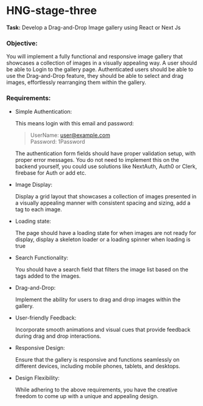 
# HNG-stage-three

**Task:** Develop a Drag-and-Drop Image gallery using React or Next Js


### Objective: 
You will implement a fully functional and responsive image gallery that showcases a collection of images in a visually appealing way.
A user should be able to Login to the gallery page. Authenticated users should be able to use the Drag-and-Drop feature, they should be able to select and drag images, effortlessly rearranging them within the gallery.

### Requirements:
- Simple Authentication:

    This means login with this email and password:

   > UserName: user@example.com <br>
   > Password: 1Password

    The authentication form fields should have proper validation setup, with proper error messages. You do not need to implement this on the backend yourself, you could use solutions like NextAuth, Auth0 or Clerk, firebase for Auth or add etc.
- Image Display:

    Display a grid layout that showcases a collection of images presented in a visually appealing manner with consistent spacing and sizing, add a tag to each image.
- Loading state:

    The page should have a loading state for when images are not ready for display, display a skeleton loader or a loading spinner when loading is true
- Search Functionality:

    You should have a search field that filters the image list based on the tags added to the images.
- Drag-and-Drop:

    Implement the ability for users to drag and drop images within the gallery.
- User-friendly Feedback:

    Incorporate smooth animations and visual cues that provide feedback during drag and drop interactions.
- Responsive Design:

    Ensure that the gallery is responsive and functions seamlessly on different devices, including mobile phones, tablets, and desktops.
- Design Flexibility:

    While adhering to the above requirements, you have the creative freedom to come up with a unique and appealing design.
